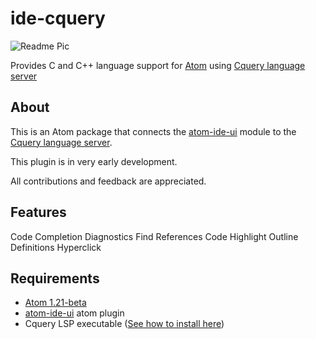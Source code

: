 # ide-cquery

![Readme Pic](https://github.com/rianneogi/ide-cquery/blob/master/readme_pic.PNG)

Provides C and C++ language support for [Atom][atom] using
[Cquery language server][cquery]

## About

This is an Atom package that connects the [atom-ide-ui][atom-ide-ui] module to the [Cquery language server][cquery].

This plugin is in very early development.

All contributions and feedback are appreciated.

## Features
Code Completion
Diagnostics
Find References
Code Highlight
Outline
Definitions
Hyperclick

## Requirements

+ [Atom 1.21-beta][atom]
+ [atom-ide-ui][atom-ide-ui] atom plugin
+ Cquery LSP executable ([See how to install here][cquery_wiki])

[atom]: http://atom.io/beta
[cquery]: https://github.com/jacobdufault/cquery
[cquery_wiki]: https://github.com/jacobdufault/cquery/wiki
[atom-ide-ui]: https://atom.io/packages/atom-ide-ui

